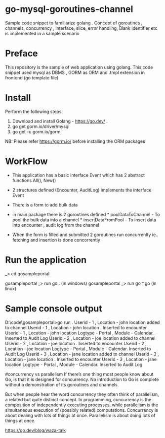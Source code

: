 # go-mysql-goroutines-channel
Sample code snippet to familiarize golang . Concept of goroutines , channels, concurrency , interface, slice, error handling, Blank Identifier etc is implemented in a sample scenario

# Preface
This repository is the sample of web application using golang. This code snippet used mysql as DBMS , GORM  as ORM and .tmpl extension in frontend (go template file)

# Install
Perform the following steps:
  1. Download and install Golang - https://go.dev/ .
  2.  go get gorm.io/driver/mysql 
  3.  go get -u gorm.io/gorm

  NB: Please refer https://gorm.io/ before installing the ORM packages
  
 # WorkFlow
 - This application has a basic interface Event which has 2 abstract functions All(), New()
 - 2 structures defined (Encounter, AuditLog) implements the interface Event
 - There is a form to add bulk data 
 - in main package there is 2  goroutines defined 
        *  poolDataToChannel -  To pool the bulk data into a channel
        *  insertDataFromPool -  To insert data into encounter , audit log from the channel   

 - When the form is filled and submitted 2 goroutines run concurrenlty ie.. fetching and insertion is done concorrently

# Run the application
_> cd gosampleportal

gosampleportal _> run go .  (in windows)
gosampleportal _> run go *.go  (in linux)


# Sample console output
D:\code\gosampleportal>go run .
Userid -  1 , Location -  john location   added to channel
Userid -  1 , Location -  john location  . Inserted to encounter
Userid -  1 , Location -  john location   Logtype - Portal , Module - Calendar. Inserted to Audit Log
Userid -  2 , Location -  joe location  added to channel
Userid -  2 , Location -  joe location . Inserted to encounter
Userid -  2 , Location -  joe location  Logtype - Portal , Module - Calendar. Inserted to Audit Log
Userid -  3 , Location -  jane location  added to channel
Userid -  3 , Location -  jane location . Inserted to encounter
Userid -  3 , Location -  jane location  Logtype - Portal , Module - Calendar. Inserted to Audit Log


#concurrency vs parallelism
If there’s one thing most people know about Go, is that it is designed for concurrency. No introduction to Go is complete without a demonstration of its goroutines and channels.

But when people hear the word concurrency they often think of parallelism, a related but quite distinct concept. In programming, concurrency is the composition of independently executing processes, while parallelism is the simultaneous execution of (possibly related) computations. Concurrency is about dealing with lots of things at once. Parallelism is about doing lots of things at once.

https://go.dev/blog/waza-talk




 
 
